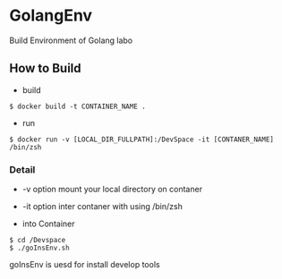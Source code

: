 # GolangEnv
Build Environment of Golang labo

## How to Build

- build
```
$ docker build -t CONTAINER_NAME .
```

- run
```
$ docker run -v [LOCAL_DIR_FULLPATH]:/DevSpace -it [CONTANER_NAME] /bin/zsh
```

### Detail

- -v option
mount your local directory on contaner
- -it option
inter contaner with using /bin/zsh

- into Container

```
$ cd /Devspace
$ ./goInsEnv.sh
```
goInsEnv is uesd for install develop tools
